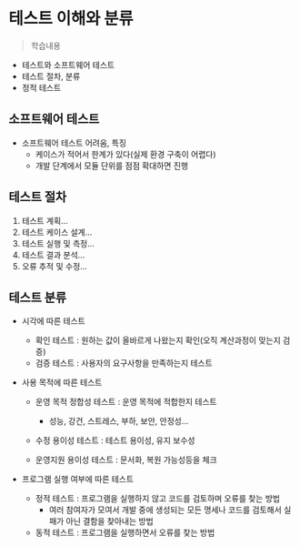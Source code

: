 # 테스트 이해와 분류
> 학습내용
- 테스트와 소프트웨어 테스트
- 테스트 절차, 분류
- 정적 테스트

## 소프트웨어 테스트
- 소프트웨어 테스트 어려움, 특징
  - 케이스가 적어서 한계가 있다(실제 환경 구축이 어렵다)
  - 개발 단계에서 모듈 단위를 점점 확대하면 진행


## 테스트 절차
1. 테스트 계획...
2. 테스트 케이스 설계...
3. 테스트 실행 및 측정...
4. 테스트 결과 분석...
5. 오류 추적 및 수정...

## 테스트 분류
- 시각에 따른 테스트
  - 확인 테스트 : 원하는 값이 올바르게 나왔는지 확인(오직 계산과정이 맞는지 검증)
  - 검증 테스트 : 사용자의 요구사항을 만족하는지 테스트

- 사용 목적에 따른 테스트
  - 운영 목적 정합성 테스트 : 운영 목적에 적합한지 테스트
    - 성능, 강건, 스트레스, 부하, 보안, 안정성...
    
  - 수정 용이성 테스트 : 테스트 용이성, 유지 보수성
  - 운영지원 용이성 테스트 : 문서화, 복원 가능성등을 체크

- 프로그램 실행 여부에 따른 테스트
  - 정적 테스트 : 프로그램을 실행하지 않고 코드를 검토하며 오류를 찾는 방법
    - 여러 참여자가 모여서 개발 중에 생성되는 모든 명세나 코드를 검토해서 실패가 아닌 결함을 찾아내는 방법
  - 동적 테스트 : 프로그램을 실행하면서 오류를 찾는 방법